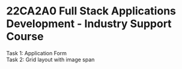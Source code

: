 # 22CA2A0 Full Stack Applications Development - Industry Support Course

  
Task 1: Application Form <br/>
Task 2: Grid layout with image span <br/>
